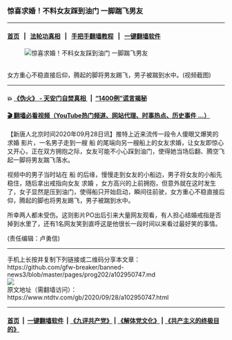 ### 惊喜求婚！不料女友踩到油门 一脚踹飞男友
------------------------

#### [首页](https://github.com/gfw-breaker/banned-news3/blob/master/README.md) &nbsp;&nbsp;|&nbsp;&nbsp; [法轮功真相](https://github.com/begood0513/basic/blob/master/README.md)  &nbsp;&nbsp;|&nbsp;&nbsp; [手把手翻墙教程](https://github.com/gfw-breaker/guides/wiki)  &nbsp;&nbsp;|&nbsp;&nbsp; [一键翻墙软件](https://github.com/gfw-breaker/nogfw/blob/master/README.md)  



<div><div class="featured_image">
 <figure>
  <img alt="惊喜求婚！不料女友踩到油门 一脚踹飞男友" src="https://i.ntdtv.com/assets/uploads/2020/09/3-43-800x450.jpg"/>
 </figure><br/>
 <span class="caption">
  女方重心不稳直接后仰，腾起的脚将男友踢飞，男子被踹到水中。(视频截图)
 </span>
</div>
</div><hr/>

#### 💥 [《伪火》 - 天安门自焚真相 ](http://158.247.195.190:10000/videos/blog/weihuo.html)&nbsp; |&nbsp; [“1400例”谎言揭秘  ](http://158.247.195.190:10000/videos/blog/jiexi1400.html)

#### [ 🎬  翻墙必看视频（YouTube热门频道、网站代理、时事热点、历史事件 ...）](https://github.com/gfw-breaker/links/blob/master/banned.md)

<div><div class="post_content" itemprop="articleBody">
 <p>
  【新唐人北京时间2020年09月28日讯】推特上近来流传一段令人傻眼又爆笑的
  <ok href="https://www.ntdtv.com/gb/求婚.htm">
   求婚
  </ok>
  影片，一名男子走到一艘
  <ok href="https://www.ntdtv.com/gb/船.htm">
   船
  </ok>
  的尾端向另一艘船上的女友求婚，让女友即惊心又开心，正在双方拥抱之际，女友可能不小心踩到油门，使得她当场后翻、腾空飞起一脚将男友踹飞落水。
 </p>
 <p>
  视频中的男子当时站在
  <ok href="https://www.ntdtv.com/gb/船.htm">
   船
  </ok>
  的后缘，慢慢走到女友的小船边，男子将女友的小船先稳住，随后拿出戒指向女友
  <ok href="https://www.ntdtv.com/gb/求婚.htm">
   求婚
  </ok>
  ，女方高兴的上前拥抱，但意外就在这时发生了，女子显然是压到油门，使得船只开始启动，瞬间往前驶，女方重心不稳直接后仰，腾起的脚也将男友踢飞，男子被踹到水中。
 </p>
 <p>
  所幸两人都未受伤。这则影片PO出后引来大量网友观看，有人担心结婚戒指是否掉到水里了，还有1名网友笑到直呼这是他很长一段时间以来看过最好笑的事情。
 </p>
 <p>
  (责任编辑：卢勇信)
 </p>
 <div class="single_ad">
 </div>
</div>
</div>
<hr/>
手机上长按并复制下列链接或二维码分享本文章：<br/>
https://github.com/gfw-breaker/banned-news3/blob/master/pages/prog202/a102950747.md <br/>
<a href='https://github.com/gfw-breaker/banned-news3/blob/master/pages/prog202/a102950747.md'><img src='https://github.com/gfw-breaker/banned-news3/blob/master/pages/prog202/a102950747.md.png'/></a> <br/>
原文地址（需翻墙访问）：https://www.ntdtv.com/gb/2020/09/28/a102950747.html


------------------------
#### [首页](https://github.com/gfw-breaker/banned-news3/blob/master/README.md) &nbsp;|&nbsp; [一键翻墙软件](https://github.com/gfw-breaker/nogfw/blob/master/README.md) &nbsp;| [《九评共产党》](https://github.com/gfw-breaker/9ping.md/blob/master/README.md#九评之一评共产党是什么) | [《解体党文化》](https://github.com/gfw-breaker/jtdwh.md/blob/master/README.md) | [《共产主义的终极目的》](https://github.com/gfw-breaker/gczydzjmd.md/blob/master/README.md)


<img src='http://gfw-breaker.win/banned-news3/pages/prog202/a102950747.md' width='0px' height='0px'/>